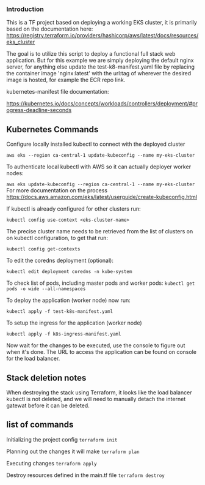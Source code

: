 ### Introduction ###

This is a TF project based on deploying a working EKS cluster, it is primarily based on the documentation here:
https://registry.terraform.io/providers/hashicorp/aws/latest/docs/resources/eks_cluster

The goal is to utilize this script to deploy a functional full stack web application. But for this example we are simply deploying the default nginx server, for anything else update the test-k8-manifest.yaml file by replacing the container image 'nginx:latest' with the url:tag of wherever the desired image is hosted, for example the ECR repo link.

kubernetes-manifest file documentation:

https://kubernetes.io/docs/concepts/workloads/controllers/deployment/#progress-deadline-seconds

## Kubernetes Commands

Configure locally installed kubectl to connect with the deployed cluster

`aws eks --region ca-central-1 update-kubeconfig --name my-eks-cluster`

To authenticate local kubectl with AWS so it can actually deployer worker nodes:

`aws eks update-kubeconfig --region ca-central-1 --name my-eks-cluster`
For more documentation on the process https://docs.aws.amazon.com/eks/latest/userguide/create-kubeconfig.html

If kubectl is already configured for other clusters run:

`kubectl config use-context <eks-cluster-name>`

The precise cluster name needs to be retrieved from the list of clusters on on kubectl configuration, to get that run:

`kubectl config get-contexts`

To edit the coredns deployment (optional):

`kubectl edit deployment coredns -n kube-system`

To check list of pods, including master pods and worker pods:
`kubectl get pods -o wide --all-namespaces`

To deploy the application (worker node) now run:

`kubectl apply -f test-k8s-manifest.yaml`

To setup the ingress for the application (worker node)

`kubectl apply -f k8s-ingress-manifest.yaml`

Now wait for the changes to be executed, use the console to figure out when it's done. The URL to access the application can be found on console for the load balancer.

## Stack deletion notes
When destroying the stack using Terraform, it looks like the load balancer kubectl is not deleted, and we will need to manually detach the internet gatewat before it can be deleted.

## list of commands ##

Initializing the project config
`terraform init`

Planning out the changes it will make
`terraform plan`

Executing changes
`terraform apply`

Destroy resources defined in the main.tf file
`terraform destroy`